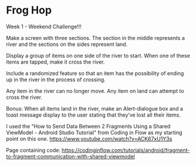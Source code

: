 # Frog Hop

Week 1 - Weekend Challenge!!!
 
Make a screen with three sections. The section in the middle represents a river and the sections on the sides represent land.

Display a group of items on one side of the river to start.  When one of these items are tapped, make it cross the river.

Include a randomized feature so that an item has the possibility of ending up in the river in the process of crossing. 

Any item in the river can no longer move. Any item on land can attempt to cross the river.

Bonus: When all items land in the river, make an Alert-dialogue box and a toast message display to the user stating that they’ve lost all their items.

I used the "How to Send Data Between 2 Fragments Using a Shared ViewModel - Android Studio Tutorial" from Coding in Flow as my starting point on this one.
https://www.youtube.com/watch?v=ACK67xU1Y3s

Page containing code:
https://codinginflow.com/tutorials/android/fragment-to-fragment-communication-with-shared-viewmodel
